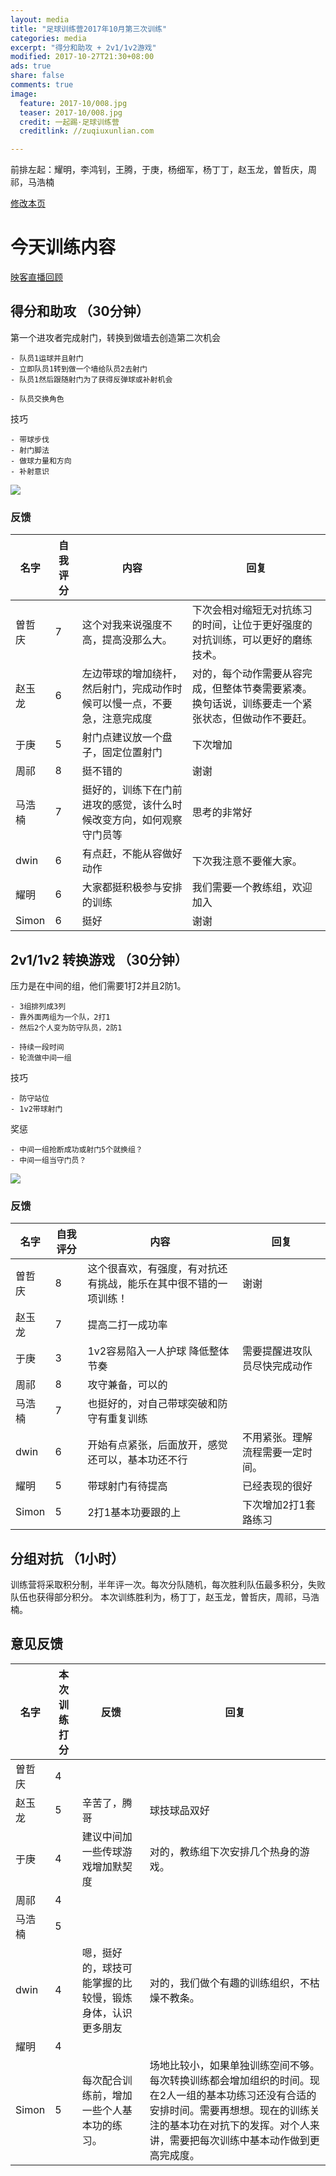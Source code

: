 ```yaml
---
layout: media
title: "足球训练营2017年10月第三次训练"
categories: media
excerpt: "得分和助攻 + 2v1/1v2游戏"
modified: 2017-10-27T21:30+08:00
ads: true
share: false
comments: true
image:
  feature: 2017-10/008.jpg
  teaser: 2017-10/008.jpg
  credit: 一起踢·足球训练营
  creditlink: //zuqiuxunlian.com

---
```

前排左起：耀明，李鸿钊，王腾，于庚，杨细军，杨丁丁，赵玉龙，曽哲庆，周祁，马浩楠


<a href="https://github.com/zuqiuxunlian/zuqiuxunlian/edit/gh-pages/_posts/media/2017-10-27-training-20171027.md" class="btn-info">修改本页</a>

# 今天训练内容
<a href="https://mlive7.inke.cn/share/live.html?uid=56096085&liveid=1509107156769945&ctime=1509107156&share_uid=56096085&share_time=1509117863&share_from=" class="btn-info">映客直播回顾</a>

## 得分和助攻 （30分钟）

第一个进攻者完成射门，转换到做墙去创造第二次机会

	- 队员1运球并且射门
	- 立即队员1转到做一个墙给队员2去射门
	- 队员1然后跟随射门为了获得反弹球或补射机会

	- 队员交换角色

技巧

	- 带球步伐
	- 射门脚法
	- 做球力量和方向
    - 补射意识

![]({{site.url}}/images/2017-10/006.jpg)

### 反馈

名字|自我评分|内容|回复
---|---|---|---
曽哲庆|7|这个对我来说强度不高，提高没那么大。|下次会相对缩短无对抗练习的时间，让位于更好强度的对抗训练，可以更好的磨练技术。
赵玉龙|6|左边带球的增加绕杆，然后射门，完成动作时候可以慢一点，不要急，注意完成度|对的，每个动作需要从容完成，但整体节奏需要紧凑。换句话说，训练要走一个紧张状态，但做动作不要赶。
于庚|5|射门点建议放一个盘子，固定位置射门| 下次增加
周祁|8|挺不错的|谢谢
马浩楠|7|挺好的，训练下在门前进攻的感觉，该什么时候改变方向，如何观察守门员等|思考的非常好
dwin|6|有点赶，不能从容做好动作| 下次我注意不要催大家。
耀明|6|大家都挺积极参与安排的训练|我们需要一个教练组，欢迎加入
Simon|6|挺好|谢谢

## 2v1/1v2 转换游戏 （30分钟）
压力是在中间的组，他们需要1打2并且2防1。

	- 3组排列成3列
	- 靠外面两组为一个队，2打1
	- 然后2个人变为防守队员，2防1

	- 持续一段时间
	- 轮流做中间一组

技巧

	- 防守站位
	- 1v2带球射门

奖惩

	- 中间一组抢断成功或射门5个就换组？
    - 中间一组当守门员？

![]({{site.url}}/images/2017-10/007.jpg)

### 反馈

名字|自我评分|内容|回复
---|---|---|---
曽哲庆|8|这个很喜欢，有强度，有对抗还有挑战，能乐在其中很不错的一项训练！|谢谢
赵玉龙|7|提高二打一成功率|
于庚|3|1v2容易陷入一人护球 降低整体节奏|需要提醒进攻队员尽快完成动作
周祁|8|攻守兼备，可以的|
马浩楠|7|也挺好的，对自己带球突破和防守有重复训练|
dwin|6|开始有点紧张，后面放开，感觉还可以，基本功还不行|不用紧张。理解流程需要一定时间。
耀明|5|带球射门有待提高|已经表现的很好
Simon|5|2打1基本功要跟的上|下次增加2打1套路练习

## 分组对抗 （1小时）
训练营将采取积分制，半年评一次。每次分队随机，每次胜利队伍最多积分，失败队伍也获得部分积分。
本次训练胜利为，杨丁丁，赵玉龙，曽哲庆，周祁，马浩楠。

## 意见反馈

名字|本次训练打分|反馈|回复|
---|---|---|---
曽哲庆|4||
赵玉龙|5|辛苦了，腾哥|球技球品双好
于庚|4|建议中间加一些传球游戏增加默契度|对的，教练组下次安排几个热身的游戏。
周祁|4||
马浩楠|5||
dwin|4|嗯，挺好的，球技可能掌握的比较慢，锻炼身体，认识更多朋友|对的，我们做个有趣的训练组织，不枯燥不教条。
耀明|4||
Simon|5|每次配合训练前，增加一些个人基本功的练习。|场地比较小，如果单独训练空间不够。每次转换训练都会增加组织的时间。现在2人一组的基本功练习还没有合适的安排时间。需要再想想。现在的训练关注的基本功在对抗下的发挥。对个人来讲，需要把每次训练中基本动作做到更高完成度。
